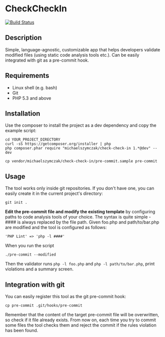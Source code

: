 CheckCheckIn
============

[![Build Status](https://travis-ci.org/michaelszymczak/CheckCheckIn.svg?branch=master)](https://travis-ci.org/michaelszymczak/CheckCheckIn)

Description
-----------
Simple, language-agnostic, customizable app that helps developers validate modified files (using static code analysis tools etc.).
Can be easily integrated with git as a pre-commit hook.

Requirements
------------

- Linux shell (e.g. bash)
- Git
- PHP 5.3 and above

Installation
-----------
Use the composer to install the project as a dev dependency and copy the example script:

    cd YOUR_PROJECT_DIRECTORY
    curl -sS https://getcomposer.org/installer | php
    php composer.phar require "michaelszymczak/check-check-in 1.*@dev" --dev

    cp vendor/michaelszymczak/check-check-in/pre-commit.sample pre-commit


Usage
------------
The tool works only inside git repositories. If you don't have one, you can easily create it in the current project's directory:

    git init .

**Edit the pre-commit file and modify the existing template** by configuring paths to code analysis tools of your choice.
The syntax is quite simple - #### is always replaced by the file path. Given foo.php and path/to/bar.php are modified and the tool is configured as follows:

    'PHP Lint' => 'php -l ####'

When you run the script

    ./pre-commit --modified

Then the validator runs `php -l foo.php` and `php -l path/to/bar.php`, print violations and a summary screen.


Integration with git
-------------
You can easily register this tool as the git pre-commit hook:

    cp pre-commit .git/hooks/pre-commit

Remember that the content of the target pre-commit file will be overwritten, so check if it file already exists. From now on, each time you try
to commit some files the tool checks them and reject the commit if the rules violation has been found.


